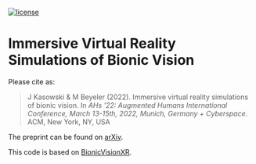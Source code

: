 [![license](https://img.shields.io/badge/License-BSD%202--Clause-blue.svg)](https://github.com/bionicvisionlab/2022-kasowski-immersive/blob/master/LICENSE)

# Immersive Virtual Reality Simulations of Bionic Vision

Please cite as:

> J Kasowski & M Beyeler (2022). Immersive virtual reality simulations of bionic vision. In *AHs '22: Augmented Humans International Conference, March 13-15th, 2022, Munich, Germany + Cyberspace*. ACM, New York, NY, USA

The preprint can be found on [arXiv](https://arxiv.org/abs/2203.05675).

This code is based on [BionicVisionXR](https://github.com/bionicvisionlab/BionicVisionXR).
